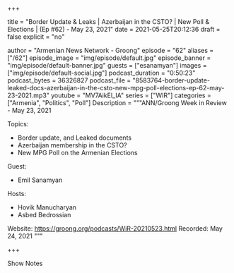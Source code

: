 +++

title = "Border Update & Leaks | Azerbaijan in the CSTO? | New Poll & Elections | (Ep #62) - May 23, 2021"
date = 2021-05-25T20:12:36
draft = false
explicit = "no"

author = "Armenian News Network - Groong"
episode = "62"
aliases = ["/62"]
episode_image = "img/episode/default.jpg"
episode_banner = "img/episode/default-banner.jpg"
guests = ["esanamyan"]
images = ["img/episode/default-social.jpg"]
podcast_duration = "0:50:23"
podcast_bytes = 36326827
podcast_file = "8583764-border-update-leaked-docs-azerbaijan-in-the-csto-new-mpg-poll-elections-ep-62-may-23-2021.mp3"
youtube = "MV7AikEl_IA"
series = ["WIR"]
categories = ["Armenia", "Politics", "Poll"]
Description = """ANN/Groong Week in Review - May 23, 2021

Topics:
- Border update, and Leaked documents 
- Azerbaijan membership in the CSTO?
- New MPG Poll on the Armenian Elections

Guest:
- Emil Sanamyan

Hosts:
- Hovik Manucharyan
- Asbed Bedrossian

Website: https://groong.org/podcasts/WiR-20210523.html
Recorded: May 24, 2021
"""

+++

Show Notes


